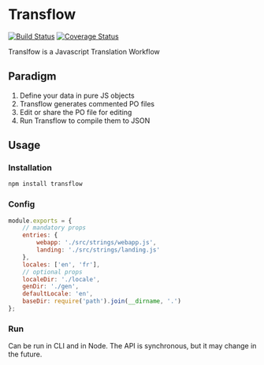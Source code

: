 # Transflow

[![Build Status](https://travis-ci.org/agilitation/transflow.svg?branch=master)](https://travis-ci.org/agilitation/transflow)
[![Coverage Status](https://coveralls.io/repos/github/agilitation/transflow/badge.svg?branch=master)](https://coveralls.io/github/agilitation/transflow?branch=master)

Translfow is a Javascript Translation Workflow

## Paradigm

1. Define your data in pure JS objects
2. Transflow generates commented PO files
3. Edit or share the PO file for editing
4. Run Transflow to compile them to JSON

## Usage

### Installation
```bash
npm install transflow
```

### Config
```javascript
module.exports = {
    // mandatory props
    entries: {
        webapp: './src/strings/webapp.js',
        landing: './src/strings/landing.js'
    },
    locales: ['en', 'fr'],
    // optional props
    localeDir: './locale',
    genDir: './gen',
    defaultLocale: 'en',
    baseDir: require('path').join(__dirname, '.')
};
```

### Run

Can be run in CLI and in Node. The API is synchronous, but it may change in the future.
